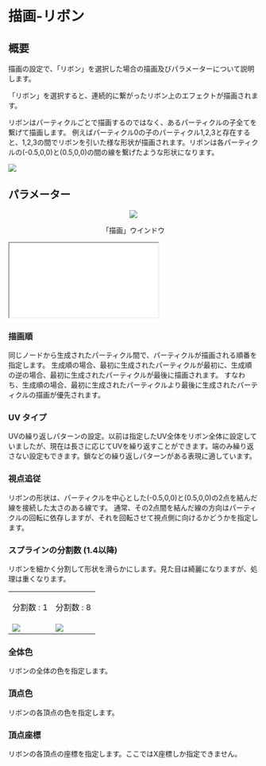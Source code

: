 ﻿
# 描画-リボン

## 概要

描画の設定で、「リボン」を選択した場合の描画及びパラメーターについて説明します。

「リボン」を選択すると、連続的に繋がったリボン上のエフェクトが描画されます。

リボンはパーティクルごとで描画するのではなく、あるパーティクルの子全てを繋げて描画します。 例えばパーティクル0の子のパーティクル1,2,3と存在すると、1,2,3の間でリボンを引いた様な形状が描画されます。リボンは各パーティクルの(-0.5,0,0)と(0.5,0,0)の間の線を繋げたような形状になります。

![](../../img/Reference/renderRibbon.png)

## パラメーター
<div align="center">
<img src="../../img/Reference/Render/panel_ribbon_ja.png">
<p>「描画」ウインドウ</p>
</div>

<iframe src='../../Effects/viewer_ja.html#References/Render/ribbon_render.efkefc' class='effect'></iframe>

### 描画順

同じノードから生成されたパーティクル間で、パーティクルが描画される順番を指定します。 生成順の場合、最初に生成されたパーティクルが最初に、生成順の逆の場合、最初に生成されたパーティクルが最後に描画されます。 すなわち、生成順の場合、最初に生成されたパーティクルより最後に生成されたパーティクルの描画が優先されます。

### UV タイプ
UVの繰り返しパターンの設定。以前は指定したUV全体をリボン全体に設定していましたが、現在は長さに応じてUVを繰り返すことができます。端のみ繰り返さない設定もできます。鎖などの繰り返しパターンがある表現に適しています。

### 視点追従

リボンの形状は、パーティクルを中心とした(-0.5,0,0)と(0.5,0,0)の2点を結んだ線を接続した太さのある線です。 通常、その2点間を結んだ線の方向はパーティクルの回転に依存しますが、それを回転させて視点側に向けるかどうかを指定します。

### スプラインの分割数 (1.4以降)

リボンを細かく分割して形状を滑らかにします。見た目は綺麗になりますが、処理は重くなります。

<table>

<tbody>

<tr>

<td>

分割数 : 1

</td>

<td>

分割数 : 8

</td>

</tr>

<tr>

<td><img src="../../img/Reference/ribbon_track_division_1.png"/></td>

<td><img src="../../img/Reference/ribbon_track_division_8.png"/></td>

</tr>

</tbody>

</table>

### 全体色

リボンの全体の色を指定します。

### 頂点色

リボンの各頂点の色を指定します。

### 頂点座標

リボンの各頂点の座標を指定します。ここではX座標しか指定できません。

